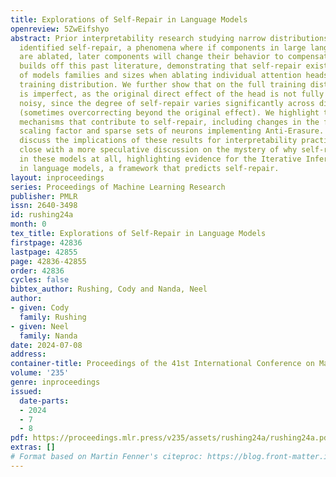 ```yaml
---
title: Explorations of Self-Repair in Language Models
openreview: 5ZwEifshyo
abstract: Prior interpretability research studying narrow distributions has preliminarily
  identified self-repair, a phenomena where if components in large language models
  are ablated, later components will change their behavior to compensate. Our work
  builds off this past literature, demonstrating that self-repair exists on a variety
  of models families and sizes when ablating individual attention heads on the full
  training distribution. We further show that on the full training distribution self-repair
  is imperfect, as the original direct effect of the head is not fully restored, and
  noisy, since the degree of self-repair varies significantly across different prompts
  (sometimes overcorrecting beyond the original effect). We highlight two different
  mechanisms that contribute to self-repair, including changes in the final LayerNorm
  scaling factor and sparse sets of neurons implementing Anti-Erasure. We additionally
  discuss the implications of these results for interpretability practitioners and
  close with a more speculative discussion on the mystery of why self-repair occurs
  in these models at all, highlighting evidence for the Iterative Inference hypothesis
  in language models, a framework that predicts self-repair.
layout: inproceedings
series: Proceedings of Machine Learning Research
publisher: PMLR
issn: 2640-3498
id: rushing24a
month: 0
tex_title: Explorations of Self-Repair in Language Models
firstpage: 42836
lastpage: 42855
page: 42836-42855
order: 42836
cycles: false
bibtex_author: Rushing, Cody and Nanda, Neel
author:
- given: Cody
  family: Rushing
- given: Neel
  family: Nanda
date: 2024-07-08
address:
container-title: Proceedings of the 41st International Conference on Machine Learning
volume: '235'
genre: inproceedings
issued:
  date-parts:
  - 2024
  - 7
  - 8
pdf: https://proceedings.mlr.press/v235/assets/rushing24a/rushing24a.pdf
extras: []
# Format based on Martin Fenner's citeproc: https://blog.front-matter.io/posts/citeproc-yaml-for-bibliographies/
---
```

